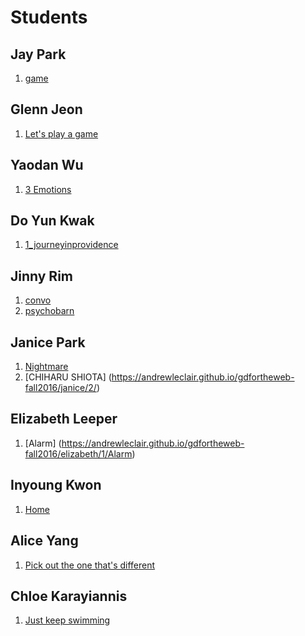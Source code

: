 # Students

## Jay Park

1. [game](https://andrewleclair.github.io/gdfortheweb-fall2016/jay/1/link.html)

## Glenn Jeon

1. [Let's play a game](https://andrewleclair.github.io/gdfortheweb-fall2016/glenn/1)

## Yaodan Wu

1. [3 Emotions](https://andrewleclair.github.io/gdfortheweb-fall2016/yaodan/1/homepage.html)

## Do Yun Kwak


1. [1_journeyinprovidence](https://andrewleclair.github.io/gdfortheweb-fall2016/doyun/1/)


## Jinny Rim

1. [convo](https://andrewleclair.github.io/gdfortheweb-fall2016/jinny/1/title)
2. [psychobarn](https://andrewleclair.github.io/gdfortheweb-fall2016/jinny/2/index)


## Janice Park

1. [Nightmare](https://andrewleclair.github.io/gdfortheweb-fall2016/janice/1/)
2. [CHIHARU SHIOTA] (https://andrewleclair.github.io/gdfortheweb-fall2016/janice/2/)

## Elizabeth Leeper

1. [Alarm] (https://andrewleclair.github.io/gdfortheweb-fall2016/elizabeth/1/Alarm)

## Inyoung Kwon

1. [Home](https://andrewleclair.github.io/gdfortheweb-fall2016/inyoung/1/)

## Alice Yang

1. [Pick out the one that's different](https://andrewleclair.github.io/gdfortheweb-fall2016/alice/1/index.html)

## Chloe Karayiannis

1. [Just keep swimming](https://andrewleclair.github.io/gdfortheweb-fall2016/chloe/1)
